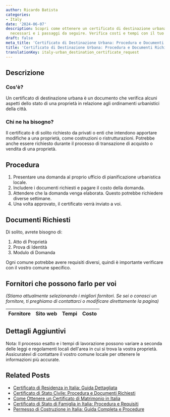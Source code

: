```yaml
---
author: Ricardo Batista
categories:
- Italy
date: '2024-06-07'
description: Scopri come ottenere un certificato di destinazione urbana, i documenti
  necessari e i passaggi da seguire. Verifica costi e tempi con il tuo comune locale.
draft: false
meta_title: 'Certificato di Destinazione Urbana: Procedura e Documenti Richiesti'
title: 'Certificato di Destinazione Urbana: Procedura e Documenti Richiesti'
translationKey: italy-urban_destination_certificate_request
---
```



## Descrizione
### Cos'è?

Un certificato di destinazione urbana è un documento che verifica alcuni aspetti dello stato di una proprietà in relazione agli ordinamenti urbanistici della città.

### Chi ne ha bisogno?

Il certificato è di solito richiesto da privati o enti che intendono apportare modifiche a una proprietà, come costruzioni o ristrutturazioni. Potrebbe anche essere richiesto durante il processo di transazione di acquisto o vendita di una proprietà.

## Procedura

1. Presentare una domanda al proprio ufficio di pianificazione urbanistica locale.
2. Includere i documenti richiesti e pagare il costo della domanda.
3. Attendere che la domanda venga elaborata. Questo potrebbe richiedere diverse settimane.
4. Una volta approvato, il certificato verrà inviato a voi.

## Documenti Richiesti

Di solito, avrete bisogno di:

1. Atto di Proprietà
2. Prova di Identità
3. Modulo di Domanda

Ogni comune potrebbe avere requisiti diversi, quindi è importante verificare con il vostro comune specifico.

## Fornitori che possono farlo per voi

_(Stiamo attualmente selezionando i migliori fornitori. Se sei o conosci un fornitore, ti preghiamo di contattarci o modificare direttamente la pagina)_

| Fornitore       |     Sito web    |     Tempi        |       Costo      |
| :-------------: | :-------------: |  :-------------: | :-------------: |

## Dettagli Aggiuntivi
Nota: Il processo esatto e i tempi di lavorazione possono variare a seconda delle leggi e regolamenti locali dell'area in cui si trova la vostra proprietà. Assicuratevi di contattare il vostro comune locale per ottenere le informazioni più accurate.


## Related Posts

- [Certificato di Residenza in Italia: Guida Dettagliata](https://tramitit.com/it/guides/italy/richiesta_certificato_di_residenza/)
- [Certificato di Stato Civile: Procedura e Documenti Richiesti](https://tramitit.com/it/guides/italy/certificato_di_stato_civile/)
- [Come Ottenere un Certificato di Matrimonio in Italia](https://tramitit.com/it/guides/italy/richiesta_certificato_di_matrimonio/)
- [Certificato di Stato di Famiglia in Italia: Procedura e Requisiti](https://tramitit.com/it/guides/italy/richiesta_certificato_di_stato_di_famiglia/)
- [Permesso di Costruzione in Italia: Guida Completa e Procedure](https://tramitit.com/it/guides/italy/richiesta_permesso_di_costruire/)